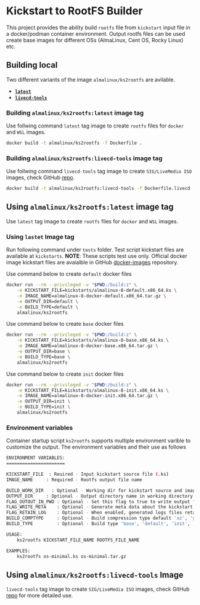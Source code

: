 # Kickstart to RootFS Builder

This project provides the ability build `rootfs` file from `kickstart` input file in a docker/podman container environment. Output rootfs files can be used create base images for different OSs (AlmaLinux, Cent OS, Rocky Linux) etc.

## Building local

Two different variants of the image `almalinux/ks2rootfs` are avilable. 

* [**`latest`**](https://hub.docker.com/r/almalinux/ks2rootfs/tags?page=1&ordering=last_updated&name=latest)
* [**`livecd-tools`**](https://hub.docker.com/r/almalinux/ks2rootfs/tags?page=1&ordering=last_updated&name=livecd-tools)

### Building `almalinux/ks2rootfs:latest` image tag

Use follwing command `latest` tag image to create `rootfs` files for `docker` and `WSL` images.

```sh
docker build -t almalinux/ks2rootfs -f Dockerfile .
```

### Building `almalinux/ks2rootfs:livecd-tools` image tag

Use follwing command `livecd-tools` tag image to create `SIG/LiveMedia ISO` images, check GitHub [repo](https://github.com/AlmaLinux/sig-livemedia).

```sh
docker build -t almalinux/ks2rootfs:livecd-tools -f Dockerfile.livecd .
```

## Using `almalinux/ks2rootfs:latest` image tag

Use `latest` tag image to create `rootfs` files for `docker` and `WSL` images.

### Using `lastet` Image tag

Run following command under `tests` folder. Test script kickstart files are available at `kickstarts`. **NOTE**: These scripts test use only. Official docker image kickstart files are avaialble in GitHub [docker-images](https://github.com/AlmaLinux/docker-images) repository.

Use command below to create `default` docker files

```sh
docker run --rm --privileged -v "$PWD:/build:z" \
    -e KICKSTART_FILE=kickstarts/almalinux-8-default.x86_64.ks \
    -e IMAGE_NAME=almalinux-8-docker-default.x86_64.tar.gz \
    -e OUTPUT_DIR=default \
    -e BUILD_TYPE=default \
    almalinux/ks2rootfs
```

Use command below to create `base` docker files

```sh
docker run --rm --privileged -v "$PWD:/build:z" \
    -e KICKSTART_FILE=kickstarts/almalinux-8-base.x86_64.ks \
    -e IMAGE_NAME=almalinux-8-docker-base.x86_64.tar.gz \
    -e OUTPUT_DIR=base \
    -e BUILD_TYPE=base \
    almalinux/ks2rootfs
```

Use command below to create `init` docker files

```sh
docker run --rm --privileged -v "$PWD:/build:z" \
    -e KICKSTART_FILE=kickstarts/almalinux-8-init.x86_64.ks \
    -e IMAGE_NAME=almalinux-8-docker-init.x86_64.tar.gz \
    -e OUTPUT_DIR=init \
    -e BUILD_TYPE=init \
    almalinux/ks2rootfs
```

### Environment variables

Container startup script `ks2rootfs` supports multiple environment varible to customize the output. The environment variables and their use as follows

```sh
ENVIRONMENT VARIABLES:
======================

KICKSTART_FILE  : Reuired - Input kickstart source file (.ks)
IMAGE_NAME     : Required - Rootfs output file name 

BUILD_WORK_DIR   : Optional - Working dir for kickstart source and image destination. Defaults to current directory.
OUTPUT_DIR     : Optional - Output directory name in working directory. Ddefault value is 'result'.
FLAG_OUTOUT_IN_PWD : Optional - Set this flag to true to write output files in current working directory. Default value is 'false'. When value is set to 'true', any value passed to 'OUTPUT_DIR' will be ignored.
FLAG_WRITE_META    : Optional - Generate meta data about the kickstart build system. Default value is 'true'.
FLAG_RETAIN_LOG    : Optional - When enabled, generated logs files retained under 'logs' output directory. Default value is 'false'.
BUILD_COMPTYPE     : Optional - Build compression type default 'xz', 'gzip' and 'lzma'.
BUILD_TYPE         : Optional - Build type 'base', 'default', 'init', 'micro', 'minimal' and 'wsl', Default value is 'default'.

USAGE:
    ks2rootfs KICKSTART_FILE_NAME ROOTFS_FILE_NAME

EXAMPLES:
    ks2rootfs os-minimal.ks os-minimal.tar.gz
```

## Using `almalinux/ks2rootfs:livecd-tools` Image

`livecd-tools` tag image to create `SIG/LiveMedia ISO` images, check GitHub [repo](https://github.com/AlmaLinux/sig-livemedia) for more detailed use.

